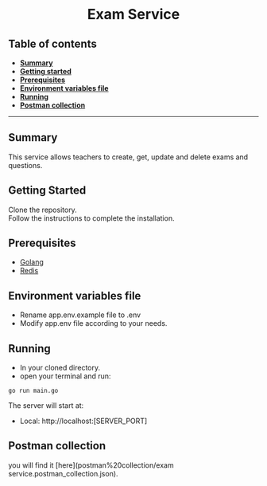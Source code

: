 

<div align="center">
  <br>
  <h1>Exam Service</h1>
</div>

##  Table of contents
- [**Summary**](#summary)
- [**Getting started**](#getting-started)
- [**Prerequisites**](#prerequisites)
- [**Environment variables file**](environment-variables-file)
- [**Running**](#running)
- [**Postman collection**](#postman-collection)
---
## Summary

This service allows teachers to create, get, update and delete exams and questions.

## Getting Started

Clone the repository.<br />
Follow the instructions to complete the installation.

## Prerequisites

- [Golang](https://golang.org/dl/)
- [Redis](https://redis.io/download/)

## Environment variables file

- Rename app.env.example file to .env
- Modify app.env file according to your needs.

## Running

- In your cloned directory.
- open your terminal and run:

```
go run main.go
```

The server will start at:

- Local: http://localhost:[SERVER_PORT]

## Postman collection

you will find it [here](postman%20collection/exam service.postman_collection.json).
